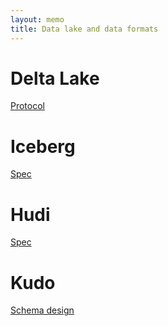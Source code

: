 ```yaml
---
layout: memo
title: Data lake and data formats
---
```


# Delta Lake
[Protocol](https://github.com/delta-io/delta/blob/master/PROTOCOL.md)

# Iceberg
[Spec](https://iceberg.apache.org/spec/)

# Hudi
[Spec](https://hudi.apache.org/tech-specs/)

# Kudo
[Schema design](https://kudu.apache.org/docs/schema_design.html)
